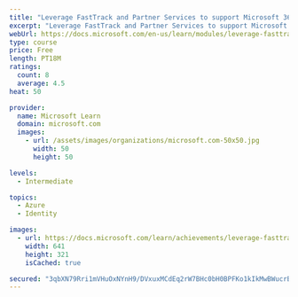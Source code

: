```yaml
---
title: "Leverage FastTrack and Partner Services to support Microsoft 365"
excerpt: "Leverage FastTrack and Partner Services to support Microsoft 365"
webUrl: https://docs.microsoft.com/en-us/learn/modules/leverage-fasttrack-partner-services-to-support-microsoft-365/
type: course
price: Free
length: PT18M
ratings:
  count: 8
  average: 4.5
heat: 50

provider:
  name: Microsoft Learn
  domain: microsoft.com
  images:
    - url: /assets/images/organizations/microsoft.com-50x50.jpg
      width: 50
      height: 50

levels:
  - Intermediate

topics:
  - Azure
  - Identity

images:
  - url: https://docs.microsoft.com/learn/achievements/leverage-fasttrack-and-partner-services-to-support-microsoft-365-social.png
    width: 641
    height: 321
    isCached: true

secured: "3qbXN79Rri1mVHuOxNYnH9/DVxuxMCdEq2rW7BHc0bH0BPFKo1kIkMwBWucrBQtXPXNSdoAysG5GqADI4OS+DPppcNcbw9bDOanaAHh+HaLUJDNngX/hifUfyOBiNL2oDYptJ5GUHF5T6r2MnO8Bw2RexIyYqoEl6fOg3kxcjMceoaE3IXtFlBoicdjRL6CZDqYr8+6wyTUOYmE6UIpGlrWV3qwZlLu/ALdBbe7rnSktifAiNGRiOHl2nQlrq6eUbYjvLrjtxk+SjchPEXRsO3jI5ZO0F9XlHqDnEha9oPs3C4hx9bC5iUdZC0R3CXTQgLg1g6mpPJCjBlLR7ddKfune3Np4m1riK2mcBwhslAXaHVKR1wHpkqk4MR7AGwZSLwc7Q08Edui9ea/xgCqsGkgOAkChhaBbLH7Ffbl/0ZA=;XBEmCpatm2GYl+nyNXFkcw=="
---
```


